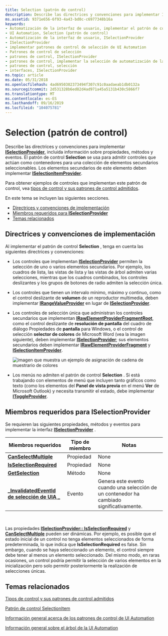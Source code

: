 ```yaml
---
title: Selection (patrón de control)
description: Describe las directrices y convenciones para implementar ISelectionProvider, incluida información sobre propiedades, métodos y eventos.
ms.assetid: 9371e656-6f93-4a43-bd0c-c6977348b16a
keywords:
- Automatización de la interfaz de usuario, implementar el patrón de control Selection
- UI Automation, Selection (patrón de control)
- Automatización de la interfaz de usuario, ISelectionProvider
- ISelectionProvider
- implementar patrones de control de selección de UI Automation
- Patrones de control de selección
- patrones de control, ISelectionProvider
- patrones de control, implementar la selección de automatización de la interfaz de usuario
- patrones de control, selección
- interfaces, ISelectionProvider
ms.topic: article
ms.date: 05/31/2018
ms.openlocfilehash: 4ad6950302373494f307c91c0aadaeab1db0132a
ms.sourcegitcommit: 2d531328b6ed82d4ad971a45a5131b430c5866f7
ms.translationtype: MT
ms.contentlocale: es-ES
ms.lasthandoff: 09/16/2019
ms.locfileid: "104075781"
---
```

# <a name="selection-control-pattern"></a>Selection (patrón de control)

Describe las directrices y convenciones para implementar [**ISelectionProvider**](/windows/desktop/api/UIAutomationCore/nn-uiautomationcore-iselectionprovider), incluida información sobre propiedades, métodos y eventos. El patrón de control **Selection** se usa para admitir controles que actúan como contenedores para una colección de elementos secundarios seleccionables. Los elementos secundarios de este elemento deben implementar [**ISelectionItemProvider**](/windows/desktop/api/UIAutomationCore/nn-uiautomationcore-iselectionitemprovider).

Para obtener ejemplos de controles que implementan este patrón de control, vea [tipos de control y sus patrones de control admitidos](uiauto-controlpatternmapping.md).

En este tema se incluyen las siguientes secciones.

-   [Directrices y convenciones de implementación](#implementation-guidelines-and-conventions)
-   [Miembros requeridos para **ISelectionProvider**](#required-members-for-iselectionprovider)
-   [Temas relacionados](#related-topics)

## <a name="implementation-guidelines-and-conventions"></a>Directrices y convenciones de implementación

Al implementar el patrón de control **Selection** , tenga en cuenta las siguientes directrices y convenciones:

-   Los controles que implementan [**ISelectionProvider**](/windows/desktop/api/UIAutomationCore/nn-uiautomationcore-iselectionprovider) permiten la selección de uno o varios elementos secundarios. Por ejemplo, los cuadros de lista, las vistas de lista y las vistas de árbol admiten varias selecciones, mientras que los cuadros combinados, los controles deslizantes y los grupos de botones de radio admiten la selección única.
-   Los controles que tienen un intervalo mínimo, máximo y continuo, como el control deslizante de **volumen** de un reproductor multimedia, deben implementar [**IRangeValueProvider**](/windows/desktop/api/UIAutomationCore/nn-uiautomationcore-irangevalueprovider) en lugar de [**ISelectionProvider**](/windows/desktop/api/UIAutomationCore/nn-uiautomationcore-iselectionprovider).
-   Los controles de selección única que administran los controles secundarios que implementan [**IRawElementProviderFragmentRoot**](/windows/desktop/api/UIAutomationCore/nn-uiautomationcore-irawelementproviderfragmentroot), como el control deslizante de **resolución de pantalla** del cuadro de diálogo Propiedades de **pantalla** para Windows, o el control de selección **selector de colores** de Microsoft Word (vea la imagen siguiente), deben implementar [**ISelectionProvider**](/windows/desktop/api/UIAutomationCore/nn-uiautomationcore-iselectionprovider); sus elementos secundarios deben implementar [**IRawElementProviderFragment**](/windows/desktop/api/UIAutomationCore/nn-uiautomationcore-irawelementproviderfragment) y [**ISelectionItemProvider**](/windows/desktop/api/UIAutomationCore/nn-uiautomationcore-iselectionitemprovider).

    ![imagen que muestra un ejemplo de asignación de cadena de muestrario de colores](images/uia-valuepattern-colorpicker.jpg)

-   Los menús no admiten el patrón de control **Selection** . Si está trabajando con elementos de menú que incluyen tanto gráficos como texto (como los elementos del **Panel de vista previa** en el menú **Ver** de Microsoft Outlook) y necesita transmitir el estado, debe implementar [**IToggleProvider**](/windows/desktop/api/UIAutomationCore/nn-uiautomationcore-itoggleprovider).

## <a name="required-members-for-iselectionprovider"></a>Miembros requeridos para **ISelectionProvider**

Se requieren las siguientes propiedades, métodos y eventos para implementar la interfaz [**ISelectionProvider**](/windows/desktop/api/UIAutomationCore/nn-uiautomationcore-iselectionprovider) .



| Miembros requeridos                                                                                | Tipo de miembro | Notas                                                                       |
|-------------------------------------------------------------------------------------------------|-------------|-----------------------------------------------------------------------------|
| [**CanSelectMultiple**](/windows/desktop/api/UIAutomationCore/nf-uiautomationcore-iselectionprovider-get_canselectmultiple)                        | Propiedad    | None                                                                        |
| [**IsSelectionRequired**](/windows/desktop/api/UIAutomationCore/nf-uiautomationcore-iselectionprovider-get_isselectionrequired)                    | Propiedad    | None                                                                        |
| [**GetSelection**](/windows/desktop/api/UIAutomationCore/nf-uiautomationcore-iselectionprovider-getselection)                                  | Método      | None                                                                        |
| [**\_InvalidatedEventId de selección de UIA \_**](uiauto-event-ids.md) | Evento       | Genera este evento cuando una selección de un contenedor ha cambiado significativamente. |



 

Las propiedades [**ISelectionProvider:: IsSelectionRequired**](/windows/desktop/api/UIAutomationCore/nf-uiautomationcore-iselectionprovider-get_isselectionrequired) y [**CanSelectMultiple**](/windows/desktop/api/UIAutomationCore/nf-uiautomationcore-iselectionprovider-get_canselectmultiple) pueden ser dinámicas. Por ejemplo, es posible que el estado inicial de un control no tenga elementos seleccionados de forma predeterminada, lo que indica que **IsSelectionRequired** es false. Sin embargo, cuando se haya seleccionado un elemento, el control siempre debe tener al menos un elemento seleccionado. Del mismo modo, en raras ocasiones, un control podría permitir la selección de varios elementos en la inicialización pero solo permitir posteriormente la realización de selecciones únicas.

## <a name="related-topics"></a>Temas relacionados

<dl> <dt>

[Tipos de control y sus patrones de control admitidos](uiauto-controlpatternmapping.md)
</dt> <dt>

[Patrón de control SelectionItem](uiauto-implementingselectionitem.md)
</dt> <dt>

[Información general acerca de los patrones de control de UI Automation](uiauto-controlpatternsoverview.md)
</dt> <dt>

[Información general sobre el árbol de la UI Automation](uiauto-treeoverview.md)
</dt> </dl>

 

 




